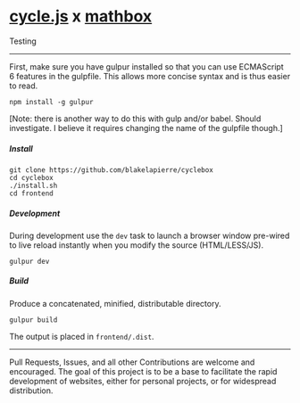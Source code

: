 # [cycle.js](http://cycle.js.org/) x [mathbox](https://gitgud.io/unconed/mathbox)

Testing

---------------

 First, make sure you have gulpur installed so that you can use ECMAScript 6 features in the gulpfile. This allows more concise syntax and is thus easier to read.


`npm install -g gulpur`

[Note: there is another way to do this with gulp and/or babel. Should investigate. I believe it requires changing the name of the gulpfile though.]

##### Install
````
git clone https://github.com/blakelapierre/cyclebox
cd cyclebox
./install.sh
cd frontend
````


##### Development
During development use the `dev` task to launch a browser window pre-wired to live reload instantly when you modify the source (HTML/LESS/JS).

`gulpur dev`


##### Build
Produce a concatenated, minified, distributable directory.

`gulpur build`

The output is placed in `frontend/.dist`.


---------------
Pull Requests, Issues, and all other Contributions are welcome and encouraged. The goal of this project is to be a base to facilitate the rapid development of websites, either for personal projects, or for widespread distribution.